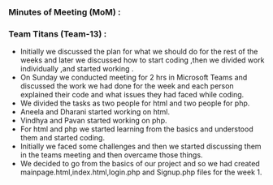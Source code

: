 ### **Minutes of Meeting (MoM)** :

### **Team Titans (Team-13)** :

- Initially we discussed the plan for what we should do for the rest of the weeks and 
later we discussed how to start coding ,then we divided work individually ,and started working .
- On Sunday we conducted meeting for 2 hrs in Microsoft Teams and discussed the work we had done for the week and 
each person explained their code and what issues they had faced while coding.
- We divided the tasks as two people for html and two people for php.
- Aneela and Dharani started working on html.
- Vindhya and Pavan started working on php.
- For html and php we started learning from the basics and understood them and started coding.
- Initially we faced some challenges and then we started discussing them in the teams meeting and then overcame those things.
- We decided to go from the basics of our project and 
so we had created mainpage.html,index.html,login.php and Signup.php files for the week 1.
